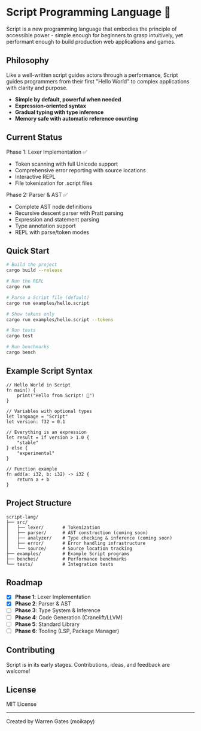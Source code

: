 # Script Programming Language 📜

Script is a new programming language that embodies the principle of accessible power - simple enough for beginners to grasp intuitively, yet performant enough to build production web applications and games.

## Philosophy

Like a well-written script guides actors through a performance, Script guides programmers from their first "Hello World" to complex applications with clarity and purpose.

- **Simple by default, powerful when needed**
- **Expression-oriented syntax**
- **Gradual typing with type inference**
- **Memory safe with automatic reference counting**

## Current Status

Phase 1: Lexer Implementation ✅
- Token scanning with full Unicode support
- Comprehensive error reporting with source locations
- Interactive REPL
- File tokenization for .script files

Phase 2: Parser & AST ✅
- Complete AST node definitions
- Recursive descent parser with Pratt parsing
- Expression and statement parsing
- Type annotation support
- REPL with parse/token modes

## Quick Start

```bash
# Build the project
cargo build --release

# Run the REPL
cargo run

# Parse a Script file (default)
cargo run examples/hello.script

# Show tokens only
cargo run examples/hello.script --tokens

# Run tests
cargo test

# Run benchmarks
cargo bench
```

## Example Script Syntax

```script
// Hello World in Script
fn main() {
    print("Hello from Script! 📜")
}

// Variables with optional types
let language = "Script"
let version: f32 = 0.1

// Everything is an expression
let result = if version > 1.0 {
    "stable"
} else {
    "experimental"
}

// Function example
fn add(a: i32, b: i32) -> i32 {
    return a + b
}
```

## Project Structure

```
script-lang/
├── src/
│   ├── lexer/       # Tokenization
│   ├── parser/      # AST construction (coming soon)
│   ├── analyzer/    # Type checking & inference (coming soon)
│   ├── error/       # Error handling infrastructure
│   └── source/      # Source location tracking
├── examples/        # Example Script programs
├── benches/         # Performance benchmarks
└── tests/           # Integration tests
```

## Roadmap

- [x] **Phase 1**: Lexer Implementation
- [x] **Phase 2**: Parser & AST
- [ ] **Phase 3**: Type System & Inference
- [ ] **Phase 4**: Code Generation (Cranelift/LLVM)
- [ ] **Phase 5**: Standard Library
- [ ] **Phase 6**: Tooling (LSP, Package Manager)

## Contributing

Script is in its early stages. Contributions, ideas, and feedback are welcome!

## License

MIT License

---

Created by Warren Gates (moikapy)